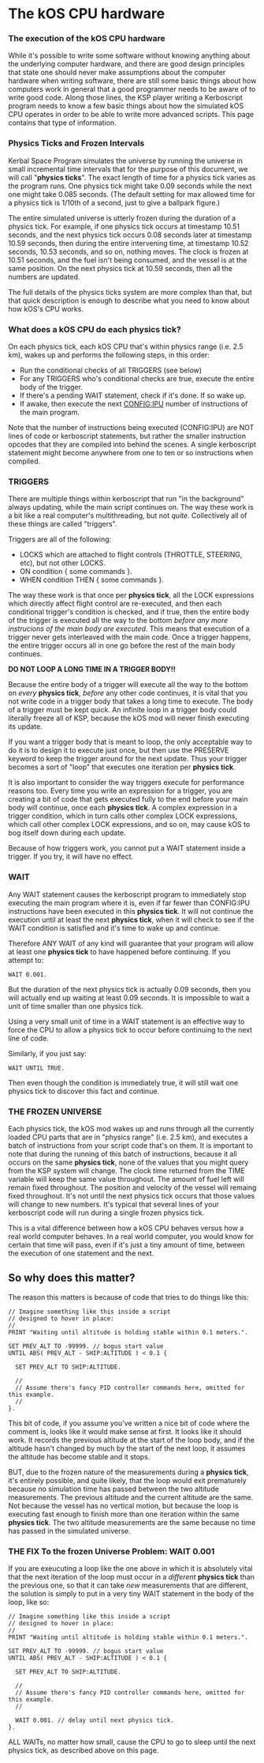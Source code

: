 # The kOS CPU hardware

### The execution of the kOS CPU hardware

While it's possible to write some software without knowing anything about the
underlying computer hardware, and there are good design principles that state
one should never make assumptions about the computer hardware when writing
software, there are still some basic things about how computers work in
general that a good programmer needs to be aware of to write good code.  Along
those lines, the KSP player writing a Kerboscript program needs to know a
few basic things about how the simulated kOS CPU operates in order to be able
to write more advanced scripts.  This page contains that type of information.

### Physics Ticks and Frozen Intervals

Kerbal Space Program simulates the universe by running the universe in small
incremental time intervals that for the purpose of this document, we will call
"**physics ticks**".  The exact length of time for a physics tick varies as the
program runs.  One physics tick might take 0.09 seconds while the next one
might take 0.085 seconds.  (The default setting for max allowed time for a
physics tick is 1/10th of a second, just to give a ballpark figure.)

The entire simulated universe is utterly frozen during the duration of a physics
tick.  For example, if one physics tick occurs at timestamp 10.51 seconds, and
the next physics tick occurs 0.08 seconds later at timestamp 10.59 seconds, then 
during the entire intervening time, at timestamp 10.52 seconds, 10.53 seconds,
and so on, nothing moves.  The clock is frozen at 10.51 seconds, and the fuel
isn't being consumed, and the vessel is at the same position.  On the next
physics tick at 10.59 seconds, then all the numbers are updated.

The full details of the physics ticks system are more complex than that, but
that quick description is enough to describe what you need to know about how
kOS's CPU works.

### What does a kOS CPU do each **physics tick**?

On each physics tick, each kOS CPU that's within physics range (i.e. 2.5 km),
wakes up and performs the following steps, in this order:

* Run the conditional checks of all TRIGGERS (see below)
* For any TRIGGERS who's conditional checks are true, execute the entire body of the trigger.
* If there's a pending WAIT statement, check if it's done.  If so wake up.
* If awake, then execute the next [CONFIG:IPU](../../structure/config/index.html) number of instructions of the main program.

Note that the number of instructions being executed (CONFIG:IPU) are NOT lines of code
or kerboscript statements, but rather the smaller instruction opcodes that they are
compiled into behind the scenes.  A single kerboscript statement might become anywhere
from one to ten or so instructions when compiled.

### TRIGGERS

There are multiple things within kerboscript that run "in the background"
always updating, while the main script continues on.  The way these work
is a bit like a real computer's multithreading, but not *quite*.  Collectively
all of these things are called "triggers".

Triggers are all of the following:

* LOCKS which are attached to flight controls (THROTTLE, STEERING, etc), but not other LOCKS.
* ON condition { some commands }.
* WHEN condition THEN { some commands }.

The way these work is that once per **physics tick**, all the LOCK expressions which
directly affect flight control are re-executed, and then each conditional trigger's
condition is checked, and if true, then the entire body of the trigger is executed 
all the way to the bottom *before any more instrucions of the main body are
executed*.  This means that execution of a trigger never gets interleaved
with the main code.  Once a trigger happens, the entire trigger occurs all
in one go before the rest of the main body continues.

<b>DO NOT LOOP A LONG TIME IN A TRIGGER BODY!!</b>

Because the entire body of a trigger will execute all the way to the bottom
on *every* **physics tick**, *before* any other code continues, it is vital that
you not write code in a trigger body that takes a long time to execute.
The body of a trigger must be kept quick.  An infinite loop in a trigger
body could literally freeze all of KSP, because the kOS mod will never 
finish executing its update.

If you want a trigger body that is meant to loop, the only acceptable way
to do it is to design it to execute just once, but then use the PRESERVE
keyword to keep the trigger around for the next update.  Thus your trigger
becomes a sort of "loop" that executes one iteration per **physics tick**.

It is also important to consider the way triggers execute for performance
reasons too.  Every time you write an expression for a trigger, you are
creating a bit of code that gets executed fully to the end before your main
body will continue, once each **physics tick**.  A complex expression in a
trigger condition, which in turn calls other complex LOCK expressions, which
call other complex LOCK expressions, and so on, may cause kOS to bog itself
down during each update.

Because of how triggers work, you cannot put a WAIT statement inside a trigger.
If you try, it will have no effect.

### WAIT

Any WAIT statement causes the kerboscript program to immediately stop executing
the main program where it is, even if far fewer than CONFIG:IPU instructions
have been executed in this **physics tick**.  It will not continue the execution
until at least the next **physics tick**, when it will check to see if the WAIT
condition is satisfied and it's time to wake up and continue.

Therefore ANY WAIT of any kind will guarantee that your program will allow at least
one **physics tick** to have happened before continuing.  If you attempt to:

    WAIT 0.001.

But the duration of the next physics tick is actually 0.09 seconds, then you will
actually end up waiting at least 0.09 seconds.  It is impossible to wait a unit
of time smaller than one physics tick.

Using a very small unit of time in a WAIT statement is an effective way to force
the CPU to allow a physics tick to occur before continuing to the next line of code.

Similarly, if you just say:

    WAIT UNTIL TRUE.

Then even though the condition is immediately true, it will still wait one physics
tick to discover this fact and continue.


### THE FROZEN UNIVERSE

Each physics tick, the kOS mod wakes up and runs through all the currently loaded
CPU parts that are in "physics range" (i.e. 2.5 km), and executes a batch of
instructions from your script code that's on them.  It is important to note
that during the running of this batch of instructions, because it all occurs
on the same **physics tick**, none of the values that you might query from
the KSP system will change.  The clock time returned from the TIME variable
will keep the same value throughout.  The amount of fuel left will remain fixed
throughout.  The position and velocity of the vessel will remaing fixed throughout.
It's not until the next physics tick occurs that those values will change to new
numbers.  It's typical that several lines of your kerboscript code will run
during a single frozen physics tick.

This is a vital difference between how a kOS CPU behaves versus how a real
world computer behaves.  In a real world computer, you would know for
certain that time will pass, even if it's just a tiny amount of time,
between the execution of one statement and the next.

So why does this matter?
------------------------

The reason this matters is because of code that tries to do things like this:

    // Imagine something like this inside a script
    // designed to hover in place:
    //
    PRINT "Waiting until altitude is holding stable within 0.1 meters.".

    SET PREV_ALT TO -99999. // bogus start value
    UNTIL ABS( PREV_ALT - SHIP:ALTITUDE ) < 0.1 { 

      SET PREV_ALT TO SHIP:ALTITUDE.

      //
      // Assume there's fancy PID controller commands here, omitted for this example.
      //
    }.

This bit of code, if you assume you've written a nice bit of code where the comment is,
looks like it would make sense at first.  It looks like it should work. It records the
previous altitude at the start of the loop body, and if the altitude hasn't changed by
much by the start of the next loop, it assumes the altitude has become stable and it stops.

BUT, due to the frozen nature of the measurements during a **physics tick**, it's entirely
possible, and quite likely, that the loop would exit prematurely because no simulation time
has passed between the two altitude measurements.  The previous altitude and the current
altitude are the same.  Not because the vessel has no vertical motion, but because the
loop is executing fast enough to finish more than one iteration within the same **physics tick**.
The two altitude measurements are the same because no time has passed in the simulated universe.

### THE FIX To the frozen Universe Problem: WAIT 0.001

If you are exeucuting a loop like the one above in which it is absolutely vital that
the next iteration of the loop must occur in a *different* **physics tick** than
the previous one, so that it can take *new* measurements that are different, the 
solution is simply to put in a very tiny WAIT statement in the body of the loop, like so:

    // Imagine something like this inside a script
    // designed to hover in place:
    //
    PRINT "Waiting until altitude is holding stable within 0.1 meters.".

    SET PREV_ALT TO -99999. // bogus start value
    UNTIL ABS( PREV_ALT - SHIP:ALTITUDE ) < 0.1 { 

      SET PREV_ALT TO SHIP:ALTITUDE.

      //
      // Assume there's fancy PID controller commands here, omitted for this example.
      //

      WAIT 0.001. // delay until next physics tick.
    }.

ALL WAITs, no matter how small, cause the CPU to go to sleep until the next physics tick, as
described above on this page.


